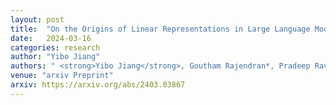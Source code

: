 ```yaml
---
layout: post
title:  "On the Origins of Linear Representations in Large Language Models"
date:   2024-03-16
categories: research
author: "Yibo Jiang"
authors: " <strong>Yibo Jiang</strong>, Goutham Rajendran*, Pradeep Ravikumar, Bryon Aragam, Victor Veitch"
venue: "arxiv Preprint"
arxiv: https://arxiv.org/abs/2403.03867
---
```

